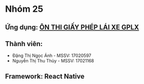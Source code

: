 # Nhóm 25

## Ứng dụng: [ÔN THI GIẤY PHÉP LÁI XE GPLX](https://play.google.com/store/apps/details?id=com.waterfall.trafficlaws2)

## Thành viên:
- Đặng Thị Ngọc Ánh - MSSV: 17020597
- Nguyễn Thị Thu Thủy - MSSV: 17021168

## Framework: React Native
